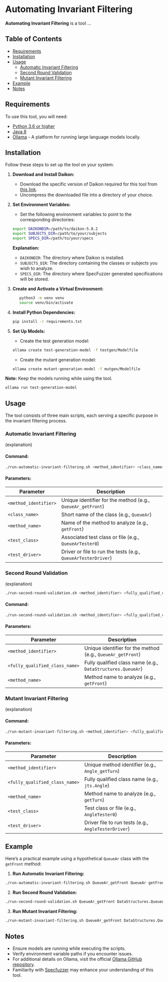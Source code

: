 # Automating Invariant Filtering

**Automating Invariant Filtering** is a tool ...

## Table of Contents

- [Requirements](#requirements)
- [Installation](#installation)
- [Usage](#usage)
  - [Automatic Invariant Filtering](#automatic-invariant-filtering)
  - [Second Round Validation](#second-round-validation)
  - [Mutant Invariant Filtering](#mutant-invariant-filtering)
- [Example](#example)
- [Notes](#notes)

## Requirements

To use this tool, you will need:

- [Python 3.6 or higher](https://www.python.org/downloads/)
- [Java 8](https://www.oracle.com/java/technologies/javase-jdk8-downloads.html)
- [Ollama](https://ollama.com/) - A platform for running large language models locally.

## Installation

Follow these steps to set up the tool on your system:

1. **Download and Install Daikon:**

   - Download the specific version of Daikon required for this tool from [this link](https://mega.nz/file/pPgmnCST#dObECd8W5VeIDz5xzSgeQnhmH_-BRnOzt1VKaGn7Ihg).
   - Uncompress the downloaded file into a directory of your choice.

2. **Set Environment Variables:**

   - Set the following environment variables to point to the corresponding directories:

   ```bash
   export DAIKONDIR=/path/to/daikon-5.8.2
   export SUBJECTS_DIR=/path/to/your/subjects
   export SPECS_DIR=/path/to/your/specs
   ```

   **Explanation:**

   - `DAIKONDIR`: The directory where Daikon is installed.
   - `SUBJECTS_DIR`: The directory containing the classes or subjects you wish to analyze.
   - `SPECS_DIR`: The directory where SpecFuzzer generated specifications will be stored.

3. **Create and Activate a Virtual Environment:**

   ```bash
      python3 -m venv venv
      source venv/bin/activate
   ```

4. **Install Python Dependencies:**

   ```bash
   pip install -r requirements.txt
   ```

5. **Set Up Models:**

   - Create the test generation model:

   ```bash
   ollama create test-generation-model -f testgen/Modelfile
   ```

   - Create the mutant generation model:

   ```bash
   ollama create mutant-generation-model -f mutgen/Modelfile
   ```

**Note:** Keep the models running while using the tool.

```bash
ollama run test-generation-model
```

## Usage

The tool consists of three main scripts, each serving a specific purpose in the invariant filtering process.

### Automatic Invariant Filtering

(explanation)

#### Command:

```bash
./run-automatic-invariant-filtering.sh <method_identifier> <class_name> <method_name> <test_class> <test_driver>
```

#### Parameters:

| Parameter             | Description                                                   |
| --------------------- | ------------------------------------------------------------- |
| `<method_identifier>` | Unique identifier for the method (e.g., `QueueAr_getFront`)   |
| `<class_name>`        | Short name of the class (e.g., `QueueAr`)                     |
| `<method_name>`       | Name of the method to analyze (e.g., `getFront`)              |
| `<test_class>`        | Associated test class or file (e.g., `QueueArTester0`)        |
| `<test_driver>`       | Driver or file to run the tests (e.g., `QueueArTesterDriver`) |

### Second Round Validation

(explanation)

```bash
./run-second-round-validation.sh <method_identifier> <fully_qualified_class_name> <method_name>
```

#### Command:

```bash
./run-second-round-validation.sh <method_identifier> <fully_qualified_class_name> <method_name>
```

#### Parameters:

| Parameter                      | Description                                                 |
| ------------------------------ | ----------------------------------------------------------- |
| `<method_identifier>`          | Unique identifier for the method (e.g., `QueueAr_getFront`) |
| `<fully_qualified_class_name>` | Fully qualified class name (e.g., `DataStructures.QueueAr`) |
| `<method_name>`                | Method name to analyze (e.g., `getFront`)                   |

### Mutant Invariant Filtering

(explanation)

#### Command:

```bash
./run-mutant-invariant-filtering.sh <method_identifier> <fully_qualified_class_name> <method_name> <test_class> <test_driver>
```

#### Parameters:

| Parameter                      | Description                                          |
| ------------------------------ | ---------------------------------------------------- |
| `<method_identifier>`          | Unique method identifier (e.g., `Angle_getTurn`)     |
| `<fully_qualified_class_name>` | Fully qualified class name (e.g., `jts.Angle`)       |
| `<method_name>`                | Method name to analyze (e.g., `getTurn`)             |
| `<test_class> `                | Test class or file (e.g., `AngleTester0`)            |
| `<test_driver>`                | Driver file to run tests (e.g., `AngleTesterDriver`) |

## Example

Here’s a practical example using a hypothetical `QueueAr` class with the `getFront` method:

1. **Run Automatic Invariant Filtering:**

```bash
./run-automatic-invariant-filtering.sh QueueAr_getFront QueueAr getFront QueueArTester0 QueueArTesterDriver
```

2. **Run Second Round Validation:**

```bash
./run-second-round-validation.sh QueueAr_getFront DataStructures.QueueAr getFront
```

3. **Run Mutant Invariant Filtering:**

```bash
./run-mutant-invariant-filtering.sh QueueAr_getFront DataStructures.QueueAr getFront QueueArTester0 QueueArTesterDriver
```

## Notes

- Ensure models are running while executing the scripts.
- Verify environment variable paths if you encounter issues.
- For additional details on Ollama, visit the official [Ollama GitHub repository](https://github.com/ollama/ollama).
- Familiarity with [Specfuzzer](https://github.com/facumolina/specfuzzer) may enhance your understanding of this tool.